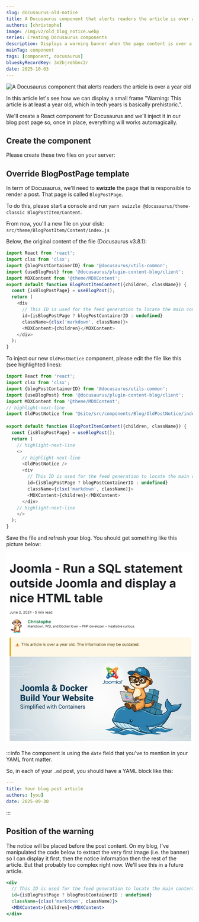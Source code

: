 ```yaml
---
slug: docusaurus-old-notice
title: A Docusaurus component that alerts readers the article is over a year old
authors: [christophe]
image: /img/v2/old_blog_notice.webp
series: Creating Docusaurus components
description: Displays a warning banner when the page content is over a year old
mainTag: component
tags: [component, docusaurus]
blueskyRecordKey: 3m2bjrehbnc2r
date: 2025-10-03
---
```


<!-- cspell:ignore  -->

![A Docusaurus component that alerts readers the article is over a year old](/img/v2/old_blog_notice.webp)

In this article let's see how we can display a small frame "Warning: This article is at least a year old, which in tech years is basically prehistoric.".

We'll create a React component for Docusaurus and we'll inject it in our blog post page so, once in place, everything will works automagically.

<!-- truncate -->

## Create the component

Please create these two files on your server:

<Snippet filename="src/components/Blog/OldPostNotice/index.js" source="src/components/Blog/OldPostNotice/index.js" />

<Snippet filename="src/components/Blog/OldPostNotice/styles.module.css" source="src/components/Blog/OldPostNotice/styles.module.css" />

## Override BlogPostPage template

In term of Docusaurus, we'll need to **swizzle** the page that is responsible to render a post. That page is called `BlogPostPage`.

To do this, please start a console and run `yarn swizzle @docusaurus/theme-classic BlogPostItem/Content`.

From now, you'll a new file on your disk: `src/theme/BlogPostItem/Content/index.js`

Below, the original content of the file (Docusaurus v3.8.1):

<Snippet filename="src/theme/BlogPostItem/Content/index.js">

```js
import React from 'react';
import clsx from 'clsx';
import {blogPostContainerID} from '@docusaurus/utils-common';
import {useBlogPost} from '@docusaurus/plugin-content-blog/client';
import MDXContent from '@theme/MDXContent';
export default function BlogPostItemContent({children, className}) {
  const {isBlogPostPage} = useBlogPost();
  return (
    <div
      // This ID is used for the feed generation to locate the main content
      id={isBlogPostPage ? blogPostContainerID : undefined}
      className={clsx('markdown', className)}>
      <MDXContent>{children}</MDXContent>
    </div>
  );
}
```

</Snippet>

To inject our new `OldPostNotice` component, please edit the file like this (see highlighted lines):

<Snippet filename="src/theme/BlogPostItem/Content/index.js">

```js
import React from 'react';
import clsx from 'clsx';
import {blogPostContainerID} from '@docusaurus/utils-common';
import {useBlogPost} from '@docusaurus/plugin-content-blog/client';
import MDXContent from '@theme/MDXContent';
// highlight-next-line
import OldPostNotice from "@site/src/components/Blog/OldPostNotice/index.js";

export default function BlogPostItemContent({children, className}) {
  const {isBlogPostPage} = useBlogPost();
  return (
    // highlight-next-line
    <>
      // highlight-next-line
      <OldPostNotice />
      <div
        // This ID is used for the feed generation to locate the main content
        id={isBlogPostPage ? blogPostContainerID : undefined}
        className={clsx('markdown', className)}>
        <MDXContent>{children}</MDXContent>
      </div>
    // highlight-next-line
    </>
  );
}

```

</Snippet>

Save the file and refresh your blog. You should get something like this picture below:

![Old post notice in action](./images/old_notice.png)

:::info
The component is using the `date` field that you've to mention in your YAML front matter.

So, in each of your `.md` post, you should have a YAML block like this:

```yaml
---
title: Your blog post article
authors: [you]
date: 2025-09-30
```

:::

## Position of the warning

The notice will be placed before the post content. On my blog, I've manipulated the code below to extract the very first image (i.e. the banner) so I can display it first, then the notice information then the rest of the article. But that probably too complex right now. We'll see this in a future article.

```jsx
<div
  // This ID is used for the feed generation to locate the main content
  id={isBlogPostPage ? blogPostContainerID : undefined}
  className={clsx('markdown', className)}>
  <MDXContent>{children}</MDXContent>
</div>
```
